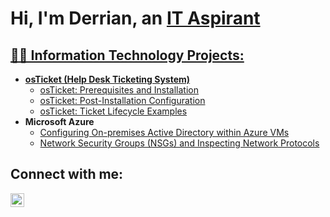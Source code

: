 <h1>Hi, I'm Derrian, an <a href="https://linkedin.com/in/derrianmanning/">IT Aspirant</h1>

<h2>👨‍💻 Information Technology Projects:</h2>

- <b>osTicket (Help Desk Ticketing System)</b>
  - [osTicket: Prerequisites and Installation](https://github.com/derrianmanning/osTicket-Prereqs)
  - [osTicket: Post-Installation Configuration](https://github.com/derrianmanning/osTicket-Post-Installation-Configuration)
  - [osTicket: Ticket Lifecycle Examples](https://github.com/derrianmanning/osTicket-Ticket-Lifecycle-Examples)
- <b>Microsoft Azure</b>
  - [Configuring On-premises Active Directory within Azure VMs](https://github.com/------)
  - [Network Security Groups (NSGs) and Inspecting Network Protocols](https://github.com/------)

<h2>Connect with me:</h2>

[<img align="left" alt="Derrian | LinkedIn" width="22px" src="https://cdn.jsdelivr.net/npm/simple-icons@v3/icons/linkedin.svg" />][linkedin]


[linkedin]: https://linkedin.com/in/Derrianmanning/
